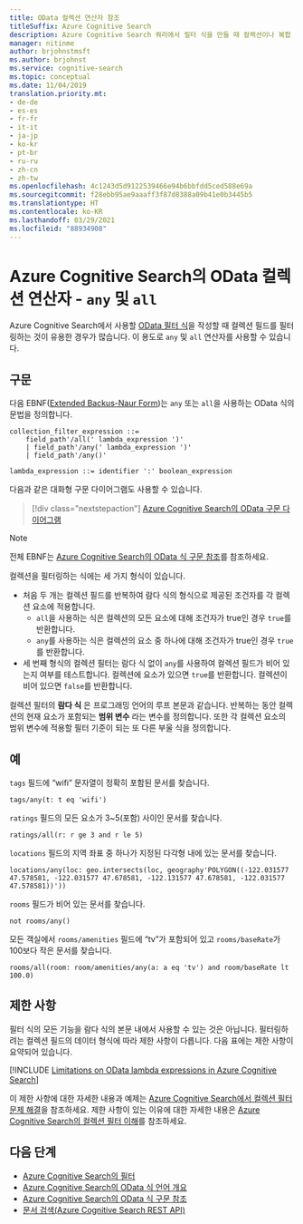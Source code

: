 ```yaml
---
title: OData 컬렉션 연산자 참조
titleSuffix: Azure Cognitive Search
description: Azure Cognitive Search 쿼리에서 필터 식을 만들 때 컬렉션이나 복합 컬렉션 필드에 필터가 적용되는 경우에는 람다 식에 “any” 및 “all” 연산자를 사용합니다.
manager: nitinme
author: brjohnstmsft
ms.author: brjohnst
ms.service: cognitive-search
ms.topic: conceptual
ms.date: 11/04/2019
translation.priority.mt:
- de-de
- es-es
- fr-fr
- it-it
- ja-jp
- ko-kr
- pt-br
- ru-ru
- zh-cn
- zh-tw
ms.openlocfilehash: 4c1243d5d9122539466e94b6bbfdd5ced588e69a
ms.sourcegitcommit: f28ebb95ae9aaaff3f87d8388a09b41e0b3445b5
ms.translationtype: HT
ms.contentlocale: ko-KR
ms.lasthandoff: 03/29/2021
ms.locfileid: "88934908"
---
```

# <a name="odata-collection-operators-in-azure-cognitive-search---any-and-all"></a>Azure Cognitive Search의 OData 컬렉션 연산자 - `any` 및 `all`

Azure Cognitive Search에서 사용할 [OData 필터 식](query-odata-filter-orderby-syntax.md)을 작성할 때 컬렉션 필드를 필터링하는 것이 유용한 경우가 많습니다. 이 용도로 `any` 및 `all` 연산자를 사용할 수 있습니다.

## <a name="syntax"></a>구문

다음 EBNF([Extended Backus-Naur Form](https://en.wikipedia.org/wiki/Extended_Backus–Naur_form))는 `any` 또는 `all`을 사용하는 OData 식의 문법을 정의합니다.

<!-- Upload this EBNF using https://bottlecaps.de/rr/ui to create a downloadable railroad diagram. -->

```
collection_filter_expression ::=
    field_path'/all(' lambda_expression ')'
    | field_path'/any(' lambda_expression ')'
    | field_path'/any()'

lambda_expression ::= identifier ':' boolean_expression
```

다음과 같은 대화형 구문 다이어그램도 사용할 수 있습니다.

> [!div class="nextstepaction"]
> [Azure Cognitive Search의 OData 구문 다이어그램](https://azuresearch.github.io/odata-syntax-diagram/#collection_filter_expression)

> [!NOTE]
> 전체 EBNF는 [Azure Cognitive Search의 OData 식 구문 참조](search-query-odata-syntax-reference.md)를 참조하세요.

컬렉션을 필터링하는 식에는 세 가지 형식이 있습니다.

- 처음 두 개는 컬렉션 필드를 반복하여 람다 식의 형식으로 제공된 조건자를 각 컬렉션 요소에 적용합니다.
  - `all`을 사용하는 식은 컬렉션의 모든 요소에 대해 조건자가 true인 경우 `true`를 반환합니다.
  - `any`를 사용하는 식은 컬렉션의 요소 중 하나에 대해 조건자가 true인 경우 `true`를 반환합니다.
- 세 번째 형식의 컬렉션 필터는 람다 식 없이 `any`를 사용하여 컬렉션 필드가 비어 있는지 여부를 테스트합니다. 컬렉션에 요소가 있으면 `true`를 반환합니다. 컬렉션이 비어 있으면 `false`를 반환합니다.

컬렉션 필터의 **람다 식** 은 프로그래밍 언어의 루프 본문과 같습니다. 반복하는 동안 컬렉션의 현재 요소가 포함되는 **범위 변수** 라는 변수를 정의합니다. 또한 각 컬렉션 요소의 범위 변수에 적용할 필터 기준이 되는 또 다른 부울 식을 정의합니다.

## <a name="examples"></a>예

`tags` 필드에 “wifi” 문자열이 정확히 포함된 문서를 찾습니다.

```text
tags/any(t: t eq 'wifi')
```

`ratings` 필드의 모든 요소가 3~5(포함) 사이인 문서를 찾습니다.

```text
ratings/all(r: r ge 3 and r le 5)
```

`locations` 필드의 지역 좌표 중 하나가 지정된 다각형 내에 있는 문서를 찾습니다.

```text
locations/any(loc: geo.intersects(loc, geography'POLYGON((-122.031577 47.578581, -122.031577 47.678581, -122.131577 47.678581, -122.031577 47.578581))'))
```

`rooms` 필드가 비어 있는 문서를 찾습니다.

```text
not rooms/any()
```

모든 객실에서 `rooms/amenities` 필드에 “tv”가 포함되어 있고 `rooms/baseRate`가 100보다 작은 문서를 찾습니다.

```text
rooms/all(room: room/amenities/any(a: a eq 'tv') and room/baseRate lt 100.0)
```

## <a name="limitations"></a>제한 사항

필터 식의 모든 기능을 람다 식의 본문 내에서 사용할 수 있는 것은 아닙니다. 필터링하려는 컬렉션 필드의 데이터 형식에 따라 제한 사항이 다릅니다. 다음 표에는 제한 사항이 요약되어 있습니다.

[!INCLUDE [Limitations on OData lambda expressions in Azure Cognitive Search](../../includes/search-query-odata-lambda-limitations.md)]

이 제한 사항에 대한 자세한 내용과 예제는 [Azure Cognitive Search에서 컬렉션 필터 문제 해결](search-query-troubleshoot-collection-filters.md)을 참조하세요. 제한 사항이 있는 이유에 대한 자세한 내용은 [Azure Cognitive Search의 컬렉션 필터 이해](search-query-understand-collection-filters.md)를 참조하세요.

## <a name="next-steps"></a>다음 단계  

- [Azure Cognitive Search의 필터](search-filters.md)
- [Azure Cognitive Search의 OData 식 언어 개요](query-odata-filter-orderby-syntax.md)
- [Azure Cognitive Search의 OData 식 구문 참조](search-query-odata-syntax-reference.md)
- [문서 검색&#40;Azure Cognitive Search REST API&#41;](/rest/api/searchservice/Search-Documents)